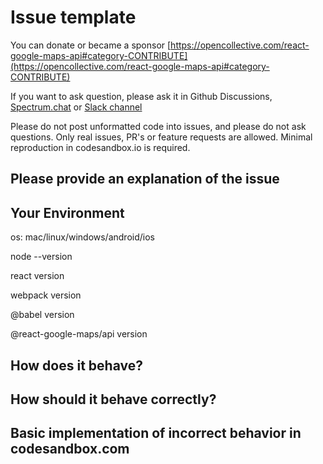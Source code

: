 # Issue template

You can donate or became a sponsor [https://opencollective.com/react-google-maps-api#category-CONTRIBUTE](https://opencollective.com/react-google-maps-api#category-CONTRIBUTE)

If you want to ask question, please ask it in Github Discussions, [Spectrum.chat](https://spectrum.chat/react-google-maps) or [Slack channel](https://join.slack.com/t/react-google-maps-api/shared_invite/enQtODc5ODU1NTY5MzQ4LTBiNTYzZmY1YmVjYzJhZThkMGU0YzUwZjJkNGJmYjk4YjQyYjZhMDk2YThlZGEzNDc0M2RhNjBmMWE4ZTJiMjQ)

Please do not post unformatted code into issues, and please do not ask questions. Only real issues, PR's or feature requests are allowed. Minimal reproduction in codesandbox.io is required.

## Please provide an explanation of the issue

## Your Environment

os: mac/linux/windows/android/ios

node --version

react version

webpack version

@babel version

@react-google-maps/api version

## How does it behave?

## How should it behave correctly?

## Basic implementation of incorrect behavior in codesandbox.com
